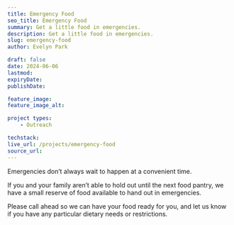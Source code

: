 ```yaml
---
title: Emergency Food
seo_title: Emergency Food
summary: Get a little food in emergencies.
description: Get a little food in emergencies.
slug: emergency-food
author: Evelyn Park

draft: false
date: 2024-06-06
lastmod: 
expiryDate: 
publishDate: 

feature_image:
feature_image_alt:

project types: 
    - Outreach

techstack:
live_url: /projects/emergency-food
source_url:
---
```


Emergencies don’t always wait to happen at a convenient time.

If you and your family aren’t able to hold out until the next food pantry, we have a small reserve of food available to hand out in emergencies.

Please call ahead so we can have your food ready for you, and let us know if you have any particular dietary needs or restrictions.